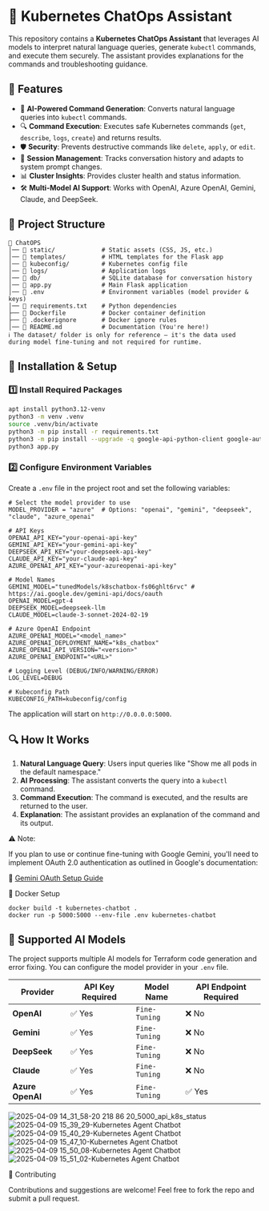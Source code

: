 # 🚀 Kubernetes ChatOps Assistant

This repository contains a **Kubernetes ChatOps Assistant** that leverages AI models to interpret natural language queries, generate `kubectl` commands, and execute them securely. The assistant provides explanations for the commands and troubleshooting guidance.

## 📌 Features
- 🧠 **AI-Powered Command Generation**: Converts natural language queries into `kubectl` commands.
- 🔍 **Command Execution**: Executes safe Kubernetes commands (`get`, `describe`, `logs`, `create`) and returns results.
- 🛡 **Security**: Prevents destructive commands like `delete`, `apply`, or `edit`.
- 🔄 **Session Management**: Tracks conversation history and adapts to system prompt changes.
- 📊 **Cluster Insights**: Provides cluster health and status information.
- 🛠 **Multi-Model AI Support**: Works with OpenAI, Azure OpenAI, Gemini, Claude, and DeepSeek.

## 📂 Project Structure
```
📂 ChatOPS
│── 📂 static/             # Static assets (CSS, JS, etc.)
│── 📂 templates/          # HTML templates for the Flask app
│── 📂 kubeconfig/         # Kubernetes config file
│── 📂 logs/               # Application logs
│── 📂 db/                 # SQLite database for conversation history
│── 📄 app.py              # Main Flask application
│── 📄 .env                # Environment variables (model provider & keys)
│── 📄 requirements.txt    # Python dependencies
├── 📄 Dockerfile          # Docker container definition
├── 📄 .dockerignore       # Docker ignore rules
│── 📄 README.md           # Documentation (You're here!)
ℹ️ The dataset/ folder is only for reference — it's the data used during model fine-tuning and not required for runtime.
```

## 🔧 Installation & Setup

### 1️⃣ Install Required Packages
```sh
apt install python3.12-venv
python3 -m venv .venv
source .venv/bin/activate
python3 -m pip install -r requirements.txt
python3 -m pip install --upgrade -q google-api-python-client google-auth-httplib2 google-auth-oauthlib
python3 app.py
```

### 2️⃣ Configure Environment Variables
Create a `.env` file in the project root and set the following variables:
```
# Select the model provider to use
MODEL_PROVIDER = "azure"  # Options: "openai", "gemini", "deepseek", "claude", "azure_openai"

# API Keys
OPENAI_API_KEY="your-openai-api-key"
GEMINI_API_KEY="your-gemini-api-key"
DEEPSEEK_API_KEY="your-deepseek-api-key"
CLAUDE_API_KEY="your-claude-api-key"
AZURE_OPENAI_API_KEY="your-azureopenai-api-key"

# Model Names
GEMINI_MODEL="tunedModels/k8schatbox-fs06ghlt6rvc" # https://ai.google.dev/gemini-api/docs/oauth
OPENAI_MODEL=gpt-4
DEEPSEEK_MODEL=deepseek-llm
CLAUDE_MODEL=claude-3-sonnet-2024-02-19

# Azure OpenAI Endpoint
AZURE_OPENAI_MODEL="<model_name>"
AZURE_OPENAI_DEPLOYMENT_NAME="k8s_chatbox"
AZURE_OPENAI_API_VERSION="<version>"
AZURE_OPENAI_ENDPOINT="<URL>"

# Logging Level (DEBUG/INFO/WARNING/ERROR)
LOG_LEVEL=DEBUG

# Kubeconfig Path
KUBECONFIG_PATH=kubeconfig/config
```

The application will start on `http://0.0.0.0:5000`.

## 🔍 How It Works
1. **Natural Language Query**: Users input queries like "Show me all pods in the default namespace."
2. **AI Processing**: The assistant converts the query into a `kubectl` command.
3. **Command Execution**: The command is executed, and the results are returned to the user.
4. **Explanation**: The assistant provides an explanation of the command and its output.

⚠️ Note:

If you plan to use or continue fine-tuning with Google Gemini, you'll need to implement OAuth 2.0 authentication as outlined in Google's documentation:

🔗 [Gemini OAuth Setup Guide](https://ai.google.dev/gemini-api/docs/oauth)

🐳 Docker Setup
```
docker build -t kubernetes-chatbot .
docker run -p 5000:5000 --env-file .env kubernetes-chatbot
```

## 🤖 Supported AI Models

The project supports multiple AI models for Terraform code generation and error fixing. You can configure the model provider in your `.env` file.

| Provider      | API Key Required | Model Name           | API Endpoint Required |
|--------------|----------------|----------------------|----------------------|
| **OpenAI**       | ✅ Yes         | `Fine-Tuning`   | ❌ No  |
| **Gemini**       | ✅ Yes         | `Fine-Tuning`   | ❌ No  |
| **DeepSeek**     | ✅ Yes         | `Fine-Tuning`   | ❌ No  |
| **Claude**       | ✅ Yes         | `Fine-Tuning`   | ❌ No  |
| **Azure OpenAI** | ✅ Yes         | `Fine-Tuning`   | ✅ Yes |

![2025-04-09 14_31_58-20 218 86 20_5000_api_k8s_status](https://github.com/user-attachments/assets/56af8050-a29a-4ac1-b35d-f767b16eaae1)
![2025-04-09 15_39_29-Kubernetes Agent Chatbot](https://github.com/user-attachments/assets/76f379ff-371a-4a8c-9d24-0f2163944fa7)
![2025-04-09 15_40_29-Kubernetes Agent Chatbot](https://github.com/user-attachments/assets/5031dbc3-bda5-4776-ba37-8fe23de78cd6)
![2025-04-09 15_47_10-Kubernetes Agent Chatbot](https://github.com/user-attachments/assets/b4e07427-d10e-4837-833b-e30d0f81b8f6)
![2025-04-09 15_50_08-Kubernetes Agent Chatbot](https://github.com/user-attachments/assets/67e0af74-ed32-45c1-840b-786822995dc8)
![2025-04-09 15_51_02-Kubernetes Agent Chatbot](https://github.com/user-attachments/assets/b78652a5-682d-4c33-93c7-6f0e71b7e61f)

🤝 Contributing

Contributions and suggestions are welcome! Feel free to fork the repo and submit a pull request.
